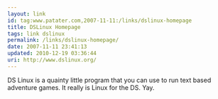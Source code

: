 ```yaml
---
layout: link
id: tag:www.patater.com,2007-11-11:/links/dslinux-homepage
title: DSLinux Homepage
tags: link dslinux
permalink: /links/dslinux-homepage/
date: 2007-11-11 23:41:13
updated: 2010-12-19 03:36:44
uri: http://www.dslinux.org/
---
```

DS Linux is a quainty little program that you can use to run text based
adventure games. It really is Linux for the DS. Yay.
